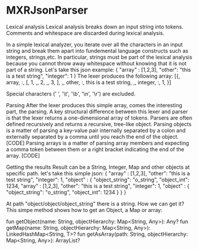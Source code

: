 # MXRJsonParser
Lexical analysis
Lexical analysis breaks down an input string into tokens. Comments and whitespace are discarded during lexical analysis.

In a simple lexical analyzer, you iterate over all the characters in an input string and break them apart into fundemental language constructs such as integers, strings,etc. In particular, strings must be part of the lexical analysis because you cannot throw away whitespace without knowing that it is not part of a string.
Let's take this json example:
{
  "array" : [1,2,3],
  "other": "this is a test string",
  "integer": 1
}
The lexer produces the following array:
[{, array, :, [, 1, ,, 2, ,, 3, ], ,, other, :, this is a test string, ,, integer, :, 1, }]

Special characters (' ', '\t', '\b', '\n', '\r') are excluded.

Parsing
 After the lexer produces this simple array, comes the interesting part, the parsing. A key structural difference between this lexer and parser is that the lexer returns a one-dimensional array of tokens. Parsers are often defined recursively and returns a recursive, tree-like object.
Parsing objects is a matter of parsing a key-value pair internally separated by a colon and externally separated by a comma until you reach the end of the object.
[CODE]
Parsing arrays is a matter of parsing array members and expecting a comma token between them or a right bracket indicating the end of the array.
[CODE]

Getting the results
Result can be a String, Integer, Map and other objects at specific path. let's take this simple json:
{
  "array" : [1,2,3],
  "other": "this is a test string",
  "integer": 1,
  "object" : {
    "object_string": "o_string",
    "object_int": 1234,
    "array" : [1,2,3],
    "other": "this is a test string",
    "integer": 1,
    "object" : {
      "object_string": "o_string",
      "object_int": 1234
    }
  }
}

At path "object/object/object_string" there is a string. How we can get it? This simpe method shows how to get an Object, a Map or array:

fun getObject(name: String, objectHierarchy: Map<String, Any>): Any?
fun <T> getMap(name: String, objectHierarchy: Map<String, Any>): LinkedHashMap<String, T>?
fun <T> getAsArray(path: String, objectHierarchy: Map<String, Any>): ArrayList<T>?

